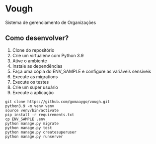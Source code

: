 # Vough
Sistema de gerenciamento de Organizações

## Como desenvolver?

1. Clone do repositório
2. Crie um virtualenv com Python 3.9
3. Ative o ambiente
4. Instale as dependências
5. Faça uma cópia do ENV_SAMPLE e configure as variáveis sensiveis
6. Execute as migrations
7. Execute os testes
8. Crie um super usuário
9. Execute a aplicação

```console
git clone https://github.com/gomaaygo/vough.git
python3.9 -m venv venv
source venv/bin/activate
pip install -r requirements.txt
cp ENV_SAMPLE .env
python manage.py migrate
python manage.py test
python manage.py createsuperuser
python manage.py runserver
```